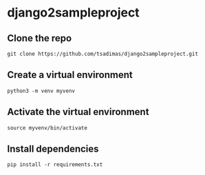 # django2sampleproject

## Clone the repo


```
git clone https://github.com/tsadimas/django2sampleproject.git
```

## Create a virtual environment

```
python3 -m venv myvenv
```

## Activate the virtual environment

```
source myvenv/bin/activate
```

## Install dependencies
```
pip install -r requirements.txt
```